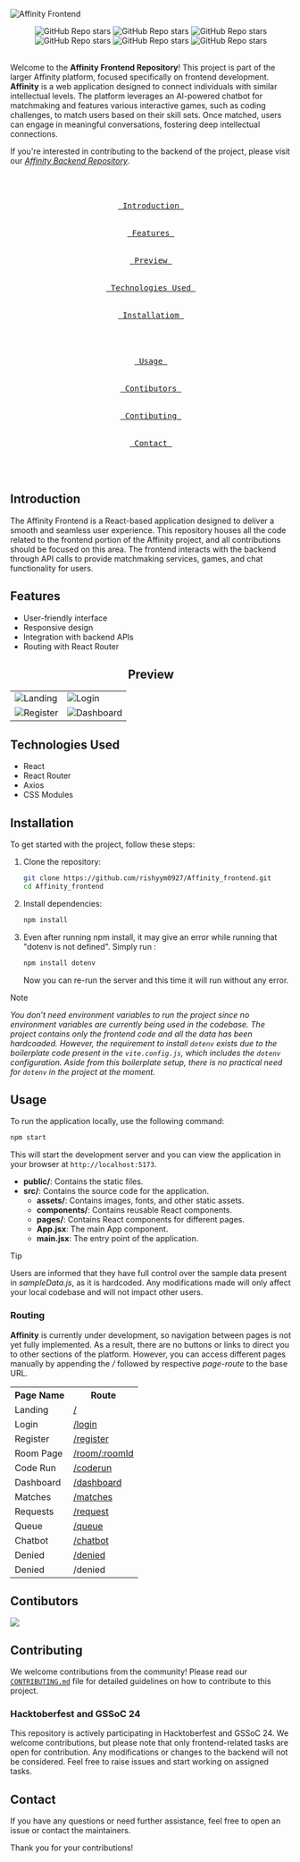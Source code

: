 ![Affinity Frontend](./src/assets/AffinityBanner.png)

<div align="center"><img alt="GitHub Repo stars" src="https://img.shields.io/github/stars/rishyym0927/Affinity_frontend?style=for-the-badge"> <img alt="GitHub Repo stars" src="https://img.shields.io/github/contributors/rishyym0927/Affinity_frontend?style=for-the-badge"> <img alt="GitHub Repo stars" src="https://img.shields.io/github/issues/rishyym0927/Affinity_frontend?style=for-the-badge"> <img alt="GitHub Repo stars" src="https://img.shields.io/github/issues-pr/rishyym0927/Affinity_frontend?style=for-the-badge"> <img alt="GitHub Repo stars" src="https://img.shields.io/github/issues-closed/rishyym0927/Affinity_frontend?style=for-the-badge"> <img alt="GitHub Repo stars" src="https://img.shields.io/github/issues-pr-closed/rishyym0927/Affinity_frontend?style=for-the-badge"></div>

</div>
<br>

Welcome to the **Affinity Frontend Repository**!
This project is part of the larger Affinity platform, focused specifically on frontend development. **Affinity** is a web application designed to connect individuals with similar intellectual levels. The platform leverages an AI-powered chatbot for matchmaking and features various interactive games, such as coding challenges, to match users based on their skill sets. Once matched, users can engage in meaningful conversations, fostering deep intellectual connections.

If you're interested in contributing to the backend of the project, please visit our *[Affinity Backend Repository](https://github.com/Sidharth-Singh10/Affinity-backend)*.


<p align="center"><br><br>
<a href="#introduction"><kbd><br>&emsp;Introduction&emsp;<br><br></kbd></a>&emsp;
<a href="#features"><kbd><br>&emsp;Features&emsp;<br><br></kbd></a>&emsp;
<a href="#preview"><kbd><br>&emsp;Preview&emsp;<br><br></kbd></a>&emsp;
<a href="#technologies-used"><kbd><br>&emsp;Technologies Used&emsp;<br><br></kbd></a>&emsp;
<a href="#installatiom"><kbd><br>&emsp;Installatiom&emsp;<br><br></kbd></a>
<br>
<br>
<a href="#usage"><kbd><br>&emsp;Usage&emsp;<br><br></kbd></a>&emsp;
<a href="#contibutors"><kbd><br>&emsp;Contibutors&emsp;<br><br></kbd></a>&emsp;
<a href="#contibuting"><kbd><br>&emsp;Contibuting&emsp;<br><br></kbd></a>&emsp;
<a href="#contact"><kbd><br>&emsp;Contact&emsp;<br><br></kbd></a><br><br>
</p>

## Introduction

The Affinity Frontend is a React-based application designed to deliver a smooth and seamless user experience. This repository houses all the code related to the frontend portion of the Affinity project, and all contributions should be focused on this area. The frontend interacts with the backend through API calls to provide matchmaking services, games, and chat functionality for users.

## Features

- User-friendly interface
- Responsive design
- Integration with backend APIs
- Routing with React Router


<div align="center"><table><h2 id="preview">Preview</h2><tr><td>
<img src="./src/assets/Preview1.jpg" alt="Landing"></td><td>
<img src="./src/assets/Preview2.jpg" alt="Login"></td></tr><tr><td>
<img src="./src/assets/Preview3.jpg" alt="Register"></td><td>
<img src="./src/assets/Preview4.jpg" alt="Dashboard"></td></tr></table></div>

## Technologies Used

- React
- React Router
- Axios
- CSS Modules

## Installation

To get started with the project, follow these steps:

1. Clone the repository:

    ```bash
    git clone https://github.com/rishyym0927/Affinity_frontend.git
    cd Affinity_frontend
    ```

2. Install dependencies:

    ```bash
    npm install
    ```
3. Even after running npm install, it may give an error while running that "dotenv is not defined".
Simply run :

   ```bash
   npm install dotenv
   ```
   Now you can re-run the server and this time it will run without any error.
   
> [!NOTE]
> *You don’t need environment variables to run the project since no environment variables are currently being used in the codebase. The project contains only the frontend code and all the data has been hardcoaded. However, the requirement to install `dotenv` exists due to the boilerplate code present in the `vite.config.js`, which includes the `dotenv` configuration. Aside from this boilerplate setup, there is no practical need for `dotenv` in the project at the moment.*


## Usage

To run the application locally, use the following command:

```bash
npm start
```

This will start the development server and you can view the application in your browser at `http://localhost:5173`.



- **public/**: Contains the static files.
- **src/**: Contains the source code for the application.
  - **assets/**: Contains images, fonts, and other static assets.
  - **components/**: Contains reusable React components.
  - **pages/**: Contains React components for different pages.
  - **App.jsx**: The main App component.
  - **main.jsx**: The entry point of the application.

> [!TIP]
> Users are informed that they have full control over the sample data present in *sampleData.js*, as it is hardcoded. Any modifications made will only affect your local codebase and will not impact other users.

### Routing

**Affinity** is currently under development, so navigation between pages is not yet fully implemented. As a result, there are no buttons or links to direct you to other sections of the platform. However, you can access different pages manually by appending the */* followed by respective *page-route* to the base URL.

<table align="center">
  <tr>
    <th> Page Name </th>
    <th>Route</th>
  </tr>
  <tr>
    <td>Landing</td>
    <td><a href="./src/pages/Landing.jsx">/</a></td>
  </tr>
  <tr>
    <td>Login</td>
    <td><a href="./src/pages/Login.jsx">/login</a></td>
  </tr>
  <tr>
    <td>Register</td>
    <td><a href="./src/pages/Register.jsx">/register</a></td>
  </tr>
  <tr>
    <td>Room Page</td>
    <td><a href="./src/pages/Room.jsx">/room/:roomId</a></td>
  </tr>
  <tr>
    <td>Code Run</td>
    <td><a href="./src/pages/CodeRun.jsx">/coderun</a></td>
  </tr>
  <tr>
    <td>Dashboard</td>
    <td><a href="./src/pages/Dashboard.jsx">/dashboard</a></td>
  </tr>
  <tr>
    <td>Matches</td>
    <td><a href="./src/pages/Matches.jsx">/matches</a></td>
  </tr>
  <tr>
    <td>Requests</td>
    <td><a href="./src/pages/Requests.jsx">/request</a></td>
  </tr>
  <tr>
    <td>Queue</td>
    <td><a href="./src/pages/Queue.jsx">/queue</a></td>
  </tr>
  <tr>
    <td>Chatbot</td>
    <td><a href="./src/pages/Chatbot.jsx">/chatbot</a></td>
  </tr>
  <tr>
    <td>Denied</td>
    <td><a href="./src/pages/Denied.jsx">/denied</a></td>
  </tr>
  <tr>
    <td>Denied</td>
    <td>/denied</td>
  </tr>
</table>


## Contibutors

<a href = "https://github.com/Tanu-N-Prabhu/Python/graphs/contributors">
  <img src = "https://contrib.rocks/image?repo=rishyym0927/Affinity_frontend"/>
</a>

## Contributing

We welcome contributions from the community! Please read our [`CONTRIBUTING.md`](command:_github.copilot.openRelativePath?%5B%7B%22scheme%22%3A%22file%22%2C%22authority%22%3A%22%22%2C%22path%22%3A%22%2Fc%3A%2FUsers%2FLenovo%2FOneDrive%2FDesktop%2FPRACTISE%2Fdfsdfs%2FAffinity_frontend%2FCONTRIBUTING.md%22%2C%22query%22%3A%22%22%2C%22fragment%22%3A%22%22%7D%2C%22e29a7936-4f33-4970-9e7f-3e2939a28627%22%5D "c:\Users\Lenovo\OneDrive\Desktop\PRACTISE\dfsdfs\Affinity_frontend\CONTRIBUTING.md") file for detailed guidelines on how to contribute to this project.

### Hacktoberfest and GSSoC 24

This repository is actively participating in Hacktoberfest and GSSoC 24. We welcome contributions, but please note that only frontend-related tasks are open for contribution. Any modifications or changes to the backend will not be considered. Feel free to raise issues and start working on assigned tasks.


## Contact

If you have any questions or need further assistance, feel free to open an issue or contact the maintainers.

Thank you for your contributions!


